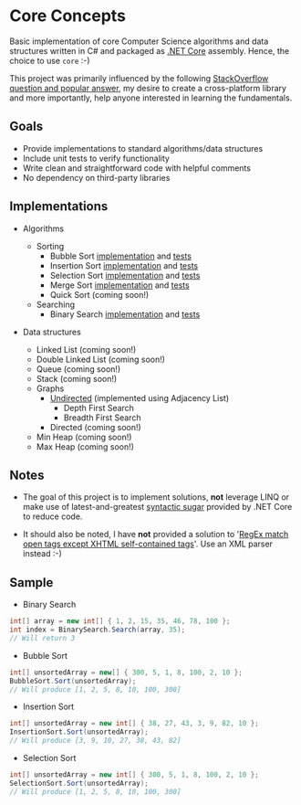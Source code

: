 Core Concepts
===========
Basic implementation of core Computer Science algorithms and data structures written in C# and packaged as [.NET Core](https://docs.microsoft.com/en-us/dotnet/core/) assembly. Hence, the choice to use `core` :-)

This project was primarily influenced by the following [StackOverflow question and popular answer](https://softwareengineering.stackexchange.com/questions/155639/which-algorithms-data-structures-should-i-recognize-and-know-by-name?answertab=votes#tab-top), my desire to create a cross-platform library and more importantly, help anyone interested in learning the fundamentals.

## Goals
* Provide implementations to standard algorithms/data structures
* Include unit tests to verify functionality
* Write clean and straightforward code with helpful comments
* No dependency on third-party libraries

## Implementations
* Algorithms
  - Sorting
    - Bubble Sort [implementation](https://github.com/AnthonyArzola/CoreConcepts/blob/master/CoreConcepts/Algorithms/Sorting/BubbleSort.cs) and [tests](https://github.com/AnthonyArzola/CoreConcepts/blob/master/CoreConcepts.Tests/Algorithms/Sorting/BubbleSortTests.cs)
    - Insertion Sort [implementation](https://github.com/AnthonyArzola/CoreConcepts/blob/master/CoreConcepts/Algorithms/Sorting/InsertionSort.cs) and [tests](https://github.com/AnthonyArzola/CoreConcepts/blob/master/CoreConcepts.Tests/Algorithms/Sorting/InsertionSortTests.cs)
    - Selection Sort [implementation](https://github.com/AnthonyArzola/CoreConcepts/blob/master/CoreConcepts/Algorithms/Sorting/SelectionSort.cs) and [tests](https://github.com/AnthonyArzola/CoreConcepts/blob/master/CoreConcepts.Tests/Algorithms/Sorting/SelectionSortTests.cs)
    - Merge Sort [implementation](https://github.com/AnthonyArzola/CoreConcepts/blob/master/CoreConcepts/Algorithms/Sorting/MergeSort.cs) and [tests](https://github.com/AnthonyArzola/CoreConcepts/blob/master/CoreConcepts.Tests/Algorithms/Sorting/MergeSortTests.cs)
    - Quick Sort (coming soon!)
  - Searching
    - Binary Search [implementation](https://github.com/AnthonyArzola/CoreConcepts/blob/master/CoreConcepts/Algorithms/Searching/BInarySearch.cs) and [tests](https://github.com/AnthonyArzola/CoreConcepts/blob/master/CoreConcepts.Tests/DataStructures/Graphs/UndirectedGraphTests.cs)

* Data structures
  - Linked List (coming soon!)
  - Double Linked List (coming soon!)
  - Queue (coming soon!)
  - Stack (coming soon!)
  - Graphs
    - [Undirected](https://github.com/AnthonyArzola/CoreConcepts/blob/master/CoreConcepts/DataStructures/Graphs/UndirectedGraph.cs) (implemented using Adjacency List)
      - Depth First Search
      - Breadth First Search
    - Directed (coming soon!)
  - Min Heap (coming soon!)
  - Max Heap (coming soon!)

## Notes
* The goal of this project is to implement solutions, __not__ leverage LINQ or make use of latest-and-greatest [syntactic sugar](https://en.wikipedia.org/wiki/Syntactic_sugar) provided by .NET Core to reduce code.

* It should also be noted, I have __not__ provided a solution to '[RegEx match open tags except XHTML self-contained tags](https://stackoverflow.com/questions/1732348/regex-match-open-tags-except-xhtml-self-contained-tags)'. Use an XML parser instead :-)

## Sample
* Binary Search
```csharp
int[] array = new int[] { 1, 2, 15, 35, 46, 78, 100 };
int index = BinarySearch.Search(array, 35);
// Will return 3
```

* Bubble Sort
```csharp
int[] unsortedArray = new[] { 300, 5, 1, 8, 100, 2, 10 };
BubbleSort.Sort(unsortedArray);
// Will produce [1, 2, 5, 8, 10, 100, 300]
```

* Insertion Sort
```csharp
int[] unsortedArray = new int[] { 38, 27, 43, 3, 9, 82, 10 };
InsertionSort.Sort(unsortedArray);
// Will produce [3, 9, 10, 27, 38, 43, 82]
```

* Selection Sort
```csharp
int[] unsortedArray = new int[] { 300, 5, 1, 8, 100, 2, 10 };
SelectionSort.Sort(unsortedArray);
// Will produce [1, 2, 5, 8, 10, 100, 300]
```
